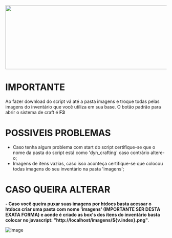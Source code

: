 <img src="https://cdn.discordapp.com/attachments/852392509878435840/929893459295367229/68747470733a2f2f63646e2e646973636f72646170702e636f6d2f6174746163686d656e74732f3839303238393136383730303239373237312f3839303730313238323431373937393438322f62616e6e65725f6769746875622e706e67.png" width="1800vw" height="200vh">

# IMPORTANTE
Ao fazer download do script vá até a pasta imagens e troque todas pelas imagens do inventário que você utiliza em sua base.
O botão padrão para abrir o sistema de craft é <b>F3</b>

# POSSIVEIS PROBLEMAS

- Caso tenha algum problema com start do script certifique-se que o nome da pasta do script está como 'dyn_crafting' caso contrário altere-o;
- Imagens de itens vazias, caso isso aconteça certifique-se que colocou todas imagens do seu inventário na pasta 'imagens';

# CASO QUEIRA ALTERAR
<b>- Caso você queira puxar suas imagens por htdocs basta acessar o htdocs criar uma pasta com nome 'imagens' (IMPORTANTE SER DESTA EXATA FORMA) e aonde é criado as box's dos itens do inventário basta colocar no javascript:
"http://localhost/imagens/${v.index}.png"</b>.

![image](https://user-images.githubusercontent.com/82188523/125362905-11284600-e346-11eb-90bd-e8b0434b503d.png)
